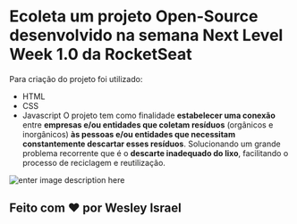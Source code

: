 # Ecoleta um projeto Open-Source desenvolvido na semana Next Level Week 1.0 da RocketSeat
Para criação do projeto foi utilizado:
- HTML
- CSS
- Javascript
O projeto tem como finalidade **estabelecer uma conexão** entre **empresas e/ou entidades que coletam resíduos** (orgânicos e inorgânicos) **às pessoas e/ou entidades que necessitam constantemente descartar esses resíduos**. Solucionando um grande problema recorrente que é o **descarte inadequado do lixo**, facilitando o processo de reciclagem e reutilização.


![enter image description here](https://media-exp1.licdn.com/dms/image/C4E22AQFgD42pufIjlw/feedshare-shrink_800/0?e=1594857600&v=beta&t=p38uROEeKoWQ0ROJxZ3krRIOzXlEWHEp67Z84YerOvM)



## Feito com  ❤️  por  Wesley Israel
